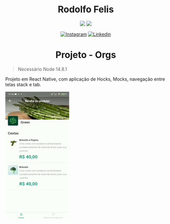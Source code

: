 <h1 align=center> Rodolfo Felis </h1>

<p align="center">
<img src=https://img.shields.io/badge/Front%20End-Em%20Desenvolvimento-blue />
<img src=https://img.shields.io/badge/Back%20End-Em%20Desenvolvimento-blue />
</p>

<div align=center>
<a href="https://www.instagram.com/rodolfofelis/"><img alt="Instagram" src="https://img.shields.io/twitter/url?color=black&label=Instagram&logo=Instagram&logoColor=blue&style=social&url=https%3A%2F%2Fwww.instagram.com%2Frodolfofelis%2F"></a>
<a href="https://www.linkedin.com/in/rodolfo-felis-3b1aba186/"><img alt="Linkedin" src="https://img.shields.io/twitter/url?label=Linkedin&logo=linkedin&style=social&url=https%3A%2F%2Fwww.linkedin.com%2Fin%2Frodolfo-felis-3b1aba186%2F"></a>

</div>

<h1 align=center> Projeto - Orgs</h1>

> Necessário Node 14.8.1
<p>Projeto em React Native, com aplicação de Hocks, Mocks, navegação entre telas stack e tab.</p>
<img width="200" height="400" src="src/assets/gif do projeto.gif">

